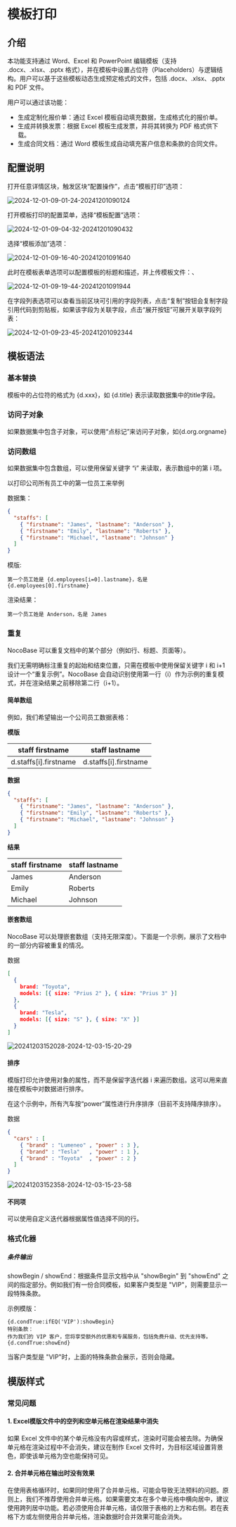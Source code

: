 # 模板打印

<PluginInfo commercial="true" name="template-print"></PluginInfo>

## 介绍

本功能支持通过 Word、Excel 和 PowerPoint 编辑模板（支持 .docx、.xlsx、.pptx 格式），并在模板中设置占位符（Placeholders）与逻辑结构。用户可以基于这些模板动态生成预定格式的文件，包括 .docx、.xlsx、.pptx 和 PDF 文件。

用户可以通过该功能：

- 生成定制化报价单：通过 Excel 模板自动填充数据，生成格式化的报价单。
- 生成并转换发票：根据 Excel 模板生成发票，并将其转换为 PDF 格式供下载。
- 生成合同文档：通过 Word 模板生成自动填充客户信息和条款的合同文件。


## 配置说明

打开任意详情区块，触发区块“配置操作”，点击“模板打印”选项：

![2024-12-01-09-01-24-20241201090124](https://static-docs.nocobase.com/2024-12-01-09-01-24-20241201090124.png)

打开模板打印的配置菜单，选择“模板配置”选项：

![2024-12-01-09-04-32-20241201090432](https://static-docs.nocobase.com/2024-12-01-09-04-32-20241201090432.png)

选择“模板添加”选项：

![2024-12-01-09-16-40-20241201091640](https://static-docs.nocobase.com/2024-12-01-09-16-40-20241201091640.png)

此时在模板表单选项可以配置模板的标题和描述，并上传模板文件：、

![2024-12-01-09-19-44-20241201091944](https://static-docs.nocobase.com/2024-12-01-09-19-44-20241201091944.png)

在字段列表选项可以查看当前区块可引用的字段列表，点击“复制”按钮会复制字段引用代码到剪贴板，如果该字段为关联字段，点击“展开按钮”可展开关联字段列表：

![2024-12-01-09-23-45-20241201092344](https://static-docs.nocobase.com/2024-12-01-09-23-45-20241201092344.png)

## 模板语法

### 基本替换

模板中的占位符的格式为 {d.xxx}，如 {d.title} 表示读取数据集中的title字段。

### 访问子对象

如果数据集中包含子对象，可以使用“点标记”来访问子对象，如{d.org.orgname}

### 访问数组

如果数据集中包含数组，可以使用保留关键字 “i” 来读取，表示数组中的第 i 项。

以打印公司所有员工中的第一位员工来举例

数据集：

```json
{
  "staffs": [
    { "firstname": "James", "lastname": "Anderson" },
    { "firstname": "Emily", "lastname": "Roberts" },
    { "firstname": "Michael", "lastname": "Johnson" }
  ]
}
```

模版:

```
第一个员工姓是 {d.employees[i=0].lastname}，名是 {d.employees[0].firstname}
```

渲染结果：
```
第一个员工姓是 Anderson，名是 James
```

### 重复

NocoBase 可以重复文档中的某个部分（例如行、标题、页面等）。

我们无需明确标注重复的起始和结束位置，只需在模板中使用保留关键字 i 和 i+1 设计一个“重复示例”。NocoBase 会自动识别使用第一行（i）作为示例的重复模式，并在渲染结果之前移除第二行（i+1）。

#### 简单数组

例如，我们希望输出一个公司员工数据表格：

**模版**

|staff firstname|staff lastname|
|---|---|
|d.staffs[i].firstname|d.staffs[i].firstname|

**数据**

```json
{
  "staffs": [
    { "firstname": "James", "lastname": "Anderson" },
    { "firstname": "Emily", "lastname": "Roberts" },
    { "firstname": "Michael", "lastname": "Johnson" }
  ]
}
```

**结果**

|staff firstname|staff lastname|
|---|---|
|James|Anderson|
|Emily|Roberts|
|Michael|Johnson|


#### 嵌套数组

NocoBase 可以处理嵌套数组（支持无限深度）。下面是一个示例，展示了文档中的一部分内容被重复的情况。

数据

```json
[
  {
    brand: "Toyota",
    models: [{ size: "Prius 2" }, { size: "Prius 3" }]
  },
  {
    brand: "Tesla",
    models: [{ size: "S" }, { size: "X" }]
  }
]
```


![20241203152028-2024-12-03-15-20-29](https://static-docs.nocobase.com/20241203152028-2024-12-03-15-20-29.png)

#### 排序


模版打印允许使用对象的属性，而不是保留字迭代器 i 来遍历数组。这可以用来直接在模板中对数据进行排序。

在这个示例中，所有汽车按“power”属性进行升序排序（目前不支持降序排序）。

数据

```json
{
  "cars" : [
    { "brand" : "Lumeneo" , "power" : 3 },
    { "brand" : "Tesla"   , "power" : 1 },
    { "brand" : "Toyota"  , "power" : 2 }
  ]
}
```

![20241203152358-2024-12-03-15-23-58](https://static-docs.nocobase.com/20241203152358-2024-12-03-15-23-58.png)

#### 不同项

可以使用自定义迭代器根据属性值选择不同的行。

### 格式化器

##### 条件输出

showBegin / showEnd：根据条件显示文档中从 "showBegin" 到 "showEnd" 之间的指定部分。例如我们有一份合同模板，如果客户类型是 "VIP"，则需要显示一段特殊条款。

示例模版：

```
{d.condTrue:ifEQ('VIP'):showBegin}
特别条款：  
作为我们的 VIP 客户，您将享受额外的优惠和专属服务，包括免费升级、优先支持等。
{d.condTrue:showEnd}
```

当客户类型是 "VIP"时，上面的特殊条款会展示，否则会隐藏。

## 模版样式

### 常见问题

#### 1. Excel模版文件中的空列和空单元格在渲染结果中消失

如果 Excel 文件中的某个单元格没有内容或样式，渲染时可能会被去除。为确保单元格在渲染过程中不会消失，建议在制作 Excel 文件时，为目标区域设置背景色，即使该单元格为空也能保持可见。

#### 2. 合并单元格在输出时没有效果

在使用表格循环时，如果同时使用了合并单元格，可能会导致无法预料的问题。原则上，我们不推荐使用合并单元格。如果需要文本在多个单元格中横向居中，建议使用跨列居中功能。若必须使用合并单元格，请仅限于表格的上方和右侧。若在表格下方或左侧使用合并单元格，渲染数据时合并效果可能会消失。
